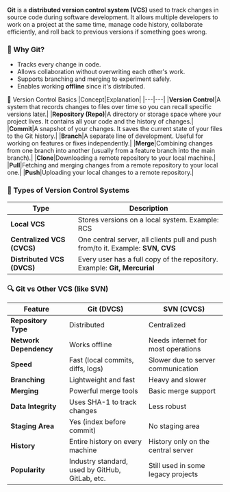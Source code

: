 **Git** is a **distributed version control system (VCS)** used to track changes in source code during software development. It allows multiple developers to work on a project at the same time, manage code history, collaborate efficiently, and roll back to previous versions if something goes wrong.

### 📌 Why Git?
* Tracks every change in code.
* Allows collaboration without overwriting each other's work.
* Supports branching and merging to experiment safely.
* Enables working **offline** since it's distributed.

🧠 Version Control Basics
|Concept|Explanation|
|---|---|
|**Version Control**|A system that records changes to files over time so you can recall specific versions later.|
|**Repository (Repo)**|A directory or storage space where your project lives. It contains all your code and the history of changes.|
|**Commit**|A snapshot of your changes. It saves the current state of your files to the Git history.|
|**Branch**|A separate line of development. Useful for working on features or fixes independently.|
|**Merge**|Combining changes from one branch into another (usually from a feature branch into the main branch).|
|**Clone**|Downloading a remote repository to your local machine.|
|**Pull**|Fetching and merging changes from a remote repository to your local one.|
|**Push**|Uploading your local changes to a remote repository.|

### 🔁 Types of Version Control Systems
|Type|Description|
|---|---|
|**Local VCS**|Stores versions on a local system. Example: RCS|
|**Centralized VCS (CVCS)**|One central server, all clients pull and push from/to it. Example: **SVN, CVS**|
|**Distributed VCS (DVCS)**|Every user has a full copy of the repository. Example: **Git, Mercurial**|

### 🔍 Git vs Other VCS (like SVN)
|Feature|Git (DVCS)|SVN (CVCS)|
|---|---|---|
|**Repository Type**|Distributed|Centralized|
|**Network Dependency**|Works offline|Needs internet for most operations|
|**Speed**|Fast (local commits, diffs, logs)|Slower due to server communication|
|**Branching**|Lightweight and fast|Heavy and slower|
|**Merging**|Powerful merge tools|Basic merge support|
|**Data Integrity**|Uses SHA-1 to track changes|Less robust|
|**Staging Area**|Yes (index before commit)|No staging area|
|**History**|Entire history on every machine|History only on the central server|
|**Popularity**|Industry standard, used by GitHub, GitLab, etc.|Still used in some legacy projects|
